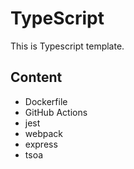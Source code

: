 # TypeScript

This is Typescript template.

## Content

-  Dockerfile
-  GitHub Actions
-  jest
-  webpack
-  express
-  tsoa
